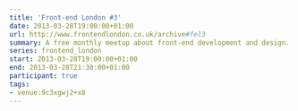 ```yaml
---
title: 'Front-end London #3'
date: 2013-03-28T19:00:00+01:00
url: http://www.frontendlondon.co.uk/archive#fel3
summary: A free monthly meetup about front-end development and design.
series: frontend_london
start: 2013-03-28T19:00:00+01:00
end: 2013-03-28T21:30:00+01:00
participant: true
tags:
- venue:9c3xgwj2+x8
---
```


